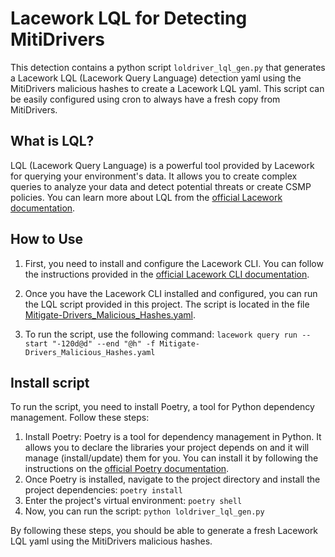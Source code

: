 # Lacework LQL for Detecting MitiDrivers

This detection contains a python script `loldriver_lql_gen.py` that generates a Lacework LQL (Lacework Query Language) detection yaml using the MitiDrivers malicious hashes to create a Lacework LQL yaml. This script can be easily configured using cron to always have a fresh copy from MitiDrivers. 

## What is LQL?

LQL (Lacework Query Language) is a powerful tool provided by Lacework for querying your environment's data. It allows you to create complex queries to analyze your data and detect potential threats or create CSMP policies. You can learn more about LQL from the [official Lacework documentation](https://docs.lacework.net/cli/lql-queries).

## How to Use

1. First, you need to install and configure the Lacework CLI. You can follow the instructions provided in the [official Lacework CLI documentation](https://docs.lacework.net/cli/).

2. Once you have the Lacework CLI installed and configured, you can run the LQL script provided in this project. The script is located in the file [Mitigate-Drivers_Malicious_Hashes.yaml](Mitigate-Drivers_Malicious_Hashes.yaml).

3. To run the script, use the following command:
`lacework query run --start "-120d@d" --end "@h" -f Mitigate-Drivers_Malicious_Hashes.yaml`


## Install script

To run the script, you need to install Poetry, a tool for Python dependency management. Follow these steps:

1. Install Poetry: Poetry is a tool for dependency management in Python. It allows you to declare the libraries your project depends on and it will manage (install/update) them for you. You can install it by following the instructions on the [official Poetry documentation](https://python-poetry.org/docs/#installation).
2. Once Poetry is installed, navigate to the project directory and install the project dependencies: `poetry install`
3. Enter the project's virtual environment: `poetry shell`
4. Now, you can run the script: `python loldriver_lql_gen.py`


By following these steps, you should be able to generate a fresh Lacework LQL yaml using the MitiDrivers malicious hashes.
